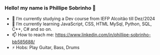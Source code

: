 ### Hello! my name is Phillipe Sobrinho 👋


- 🔭 I’m currently studying a Dev course from IEFP Alcoitão till Dez/2024
- 🌱 I’m currently learning JavaScript, CSS, HTML MySql, Python, SQL, C++, C# and so on.
- 📫 How to reach me: https://www.linkedin.com/in/phillipe-sobrinho-bb585688/
- ⚡ Hobs: Play Guitar, Bass, Drums

